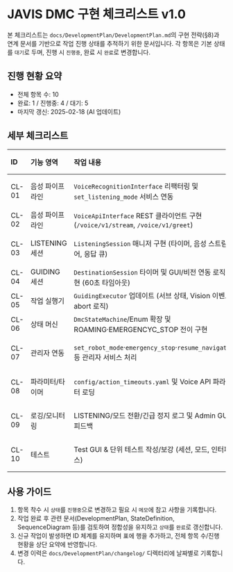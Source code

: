 # JAVIS DMC 구현 체크리스트 v1.0

본 체크리스트는 `docs/DevelopmentPlan/DevelopmentPlan.md`의 구현 전략(§8)과 연계 문서를 기반으로 작업 진행 상태를 추적하기 위한 문서입니다. 각 항목은 기본 상태를 `대기`로 두며, 진행 시 `진행중`, 완료 시 `완료`로 변경합니다.


## 진행 현황 요약

- 전체 항목 수: 10
- 완료: 1 / 진행중: 4 / 대기: 5
- 마지막 갱신: 2025-02-18 (AI 업데이트)


## 세부 체크리스트

| ID | 기능 영역 | 작업 내용 | 연계 문서 | 담당 | 상태 | 메모 |
| :-- | :-- | :-- | :-- | :-- | :-- | :-- |
| CL-01 | 음성 파이프라인 | `VoiceRecognitionInterface` 리팩터링 및 `set_listening_mode` 서비스 연동 | DevelopmentPlan §2.3, §4.5.1<br>`docs/Architecture/SoftwareArchitecture.md` |  | 진행중 | 인터페이스 골격 및 이벤트 콜백 반영 |
| CL-02 | 음성 파이프라인 | `VoiceApiInterface` REST 클라이언트 구현 (`/voice/v1/stream`, `/voice/v1/greet`) | DevelopmentPlan §4.5.1<br>`docs/Architecture/SoftwareArchitecture.md` |  | 대기 |  |
| CL-03 | LISTENING 세션 | `ListeningSession` 매니저 구현 (타이머, 음성 스트림 제어, 응답 큐) | DevelopmentPlan §4.5.1<br>`docs/SequenceDiagram/GuidingScenario.md` |  | 진행중 | DMC 노드에 LISTENING 서비스/타이머 연동 |
| CL-04 | GUIDING 세션 | `DestinationSession` 타이머 및 GUI/비전 연동 로직 구현 (60초 타임아웃) | DevelopmentPlan §4.5.2<br>`docs/SequenceDiagram/GuidingScenario.md` |  | 대기 |  |
| CL-05 | 작업 실행기 | `GuidingExecutor` 업데이트 (서브 상태, Vision 이벤트, abort 로직) | DevelopmentPlan §4.4<br>`docs/SequenceDiagram/GuidingScenario.md` |  | 대기 |  |
| CL-06 | 상태 머신 | `DmcStateMachine`/Enum 확장 및 ROAMING·EMERGENCYC_STOP 전이 구현 | DevelopmentPlan §5.3~§5.7<br>`docs/StateDefinition/StateDefinition.md` |  | 완료 | 모드 전환/긴급 정지/리스닝 처리 로직 반영 |
| CL-07 | 관리자 연동 | `set_robot_mode`·`emergency_stop`·`resume_navigation` 등 관리자 서비스 처리 | DevelopmentPlan §5.2<br>`docs/Architecture/SoftwareArchitecture.md` |  | 진행중 | 모드/긴급/수동 완료/수동 상태 서비스 구현 |
| CL-08 | 파라미터/타이머 | `config/action_timeouts.yaml` 및 Voice API 파라미터 로딩 | DevelopmentPlan §4.5, §7 |  | 진행중 | action_timeouts.yaml 로딩 함수 적용 |
| CL-09 | 로깅/모니터링 | LISTENING/모드 전환/긴급 정지 로그 및 Admin GUI 피드백 | DevelopmentPlan §5.2, §7 |  | 진행중 | Test GUI 로그/피드백 표시 초안 구현 |
| CL-10 | 테스트 | Test GUI & 단위 테스트 작성/보강 (세션, 모드, 인터페이스) | DevelopmentPlan §8.1<br>`test/` 디렉터리 |  | 진행중 | `dmc_test_gui` 초안 구현, 후속 자동화 필요 |


## 사용 가이드

1. 항목 착수 시 `상태`를 `진행중`으로 변경하고 필요 시 `메모`에 참고 사항을 기록합니다.
2. 작업 완료 후 관련 문서(DevelopmentPlan, StateDefinition, SequenceDiagram 등)를 검토하여 정합성을 유지하고 `상태`를 `완료`로 갱신합니다.
3. 신규 작업이 발생하면 ID 체계를 유지하며 표에 행을 추가하고, 전체 항목 수/진행 현황을 상단 요약에 반영합니다.
4. 변경 이력은 `docs/DevelopmentPlan/changelog/` 디렉터리에 날짜별로 기록합니다.
